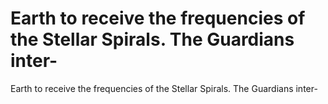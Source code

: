 # Earth to receive the frequencies of the Stellar Spirals. The Guardians inter-

Earth to receive the frequencies of the Stellar Spirals. The Guardians inter-